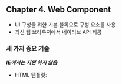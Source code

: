 ## Chapter 4. Web Component

- UI 구성을 위한 기본 블록으로 구성 요소를 사용
- 최신 웹 브라우저에서 네이티브 API 제공

### 세 가지 중요 기술

**_IE에서는 지원 하지 않음_**

- HTML 템플릿: <template> 태그는 렌더링 되지는 않지만 JS 코드에서 동적인 콘텐츠를 생성하는데 스탬프 역할을 한다.
- 사용자 정의 요소: 자신만의 DOM 요소를 작성할 수 있다.
- Shadow DOM: Web Component가 외부의 DOM에 영향을 받지 않아야 하는 경우에 유용(구성 요소 라이브러리나 위젯 작성에 유용)

**_ 사용자 정의 요소 _**

- 사용자 정의 태그를 작성할 때는 대시로 구분된 두 단어 이상의 태그를 사용해야 한다. (<app-calendar/>.)
- 사용자 정의 요소는 HTML 요소를 확장하는 자바스크립트 클래스일 뿐이다.
- 가능한 표준 DOM 요소와 동일하게 동작해야 한다.(Component 외부의 HTTP 요청 결과에 반응하려면 이벤트를 활용하자)
- 리액트와 비슷한 느낌

## Chapter 5. HTTP Request

![HTTPClient](./img/HTTPClientUML.png)

- XMLHttpRequest, Fetch, Axios
- 구현이 아닌 인터페이스로 프로그래밍 하라. (갱 오브 포)
  **_ 라이브러리를 사용할 때는 항상 인터페이스를 생성하라. 필요 시 새로운 라이브러리로 쉽게 변경할 수 있다. 153p. _**

## Chapter 6. Routing

- SPA 라우팅 시스템의 두 가지 핵심 요소는 경로 목록을 수집하는 레지스트리, 현재 URL의 리스너다.
- Fragment Identifier ref: https://developer.mozilla.org/ko/docs/Web/HTTP/Basics_of_HTTP/Identifying_resources_on_the_Web

## Chapter 7. State Management

- MVC
- Observer Pattern

**_ 반응형 프로그래밍 _**

- 모델 변경, HTTP 요청, 사용자 동작, 탐색 등과 같은 이벤트를 방출할 수 있는 옵저버블로 동작하도록 구현하는 것을 의미

**_이벤트 버스 패턴 211p._**

- 이벤트 주도 아키텍처(Event-Driven Architecture)를 구현하는 하나의 방법
- 애플리케이션을 구성하는 노드들을 연결하는 단일 객체가 모든 이벤트를 처리
- 이벤트가 처리되면 결과가 연결된 모든 노드로 전송된다.
